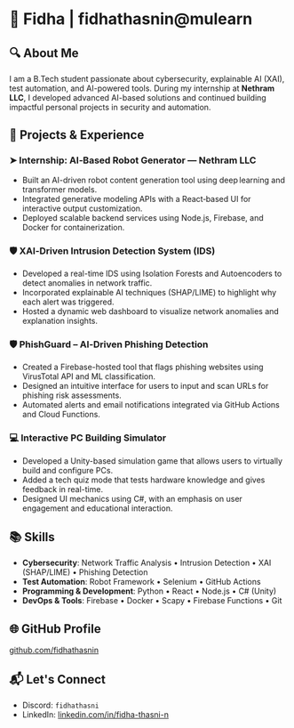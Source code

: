 # 👤 Fidha | fidhathasnin@mulearn

## 🔍 About Me
I am a B.Tech student passionate about cybersecurity, explainable AI (XAI), test automation, and AI-powered tools. During my internship at **Nethram LLC**, I developed advanced AI-based solutions and continued building impactful personal projects in security and automation.

## 💼 Projects & Experience

### ➤ **Internship: AI‑Based Robot Generator — Nethram LLC**
- Built an AI-driven robot content generation tool using deep learning and transformer models.
- Integrated generative modeling APIs with a React‑based UI for interactive output customization.
- Deployed scalable backend services using Node.js, Firebase, and Docker for containerization.

### 🛡️ **XAI‑Driven Intrusion Detection System (IDS)**
- Developed a real-time IDS using Isolation Forests and Autoencoders to detect anomalies in network traffic.
- Incorporated explainable AI techniques (SHAP/LIME) to highlight why each alert was triggered.
- Hosted a dynamic web dashboard to visualize network anomalies and explanation insights.

### 🛡️ **PhishGuard – AI‑Driven Phishing Detection**
- Created a Firebase-hosted tool that flags phishing websites using VirusTotal API and ML classification.
- Designed an intuitive interface for users to input and scan URLs for phishing risk assessments.
- Automated alerts and email notifications integrated via GitHub Actions and Cloud Functions.

### 💻 **Interactive PC Building Simulator**
- Developed a Unity-based simulation game that allows users to virtually build and configure PCs.
- Added a tech quiz mode that tests hardware knowledge and gives feedback in real-time.
- Designed UI mechanics using C#, with an emphasis on user engagement and educational interaction.

## 📚 Skills
- **Cybersecurity**: Network Traffic Analysis • Intrusion Detection • XAI (SHAP/LIME) • Phishing Detection  
- **Test Automation**: Robot Framework • Selenium • GitHub Actions  
- **Programming & Development**: Python • React • Node.js • C# (Unity)  
- **DevOps & Tools**: Firebase • Docker • Scapy • Firebase Functions • Git  

## 🌐 GitHub Profile
[github.com/fidhathasnin](https://github.com/fidhathasnin)

## 📬 Let's Connect
- Discord: `fidhathasni`  
- LinkedIn: [linkedin.com/in/fidha-thasni-n](https://www.linkedin.com/in/fidha-thasni-n/)
